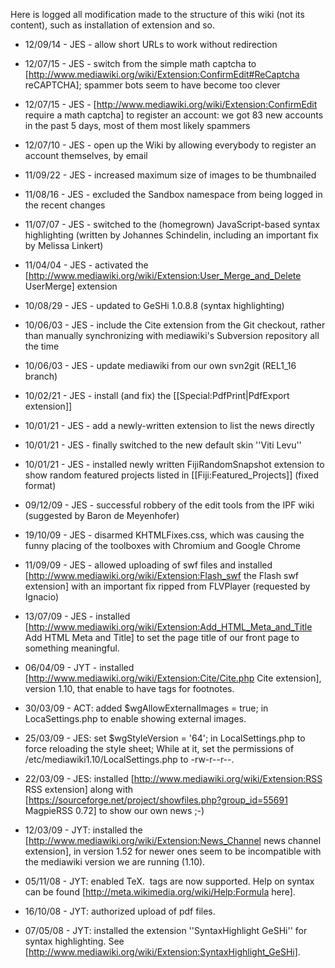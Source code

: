 Here is logged all modification made to the structure of this wiki (not its 
content), such as installation of extension and so.

* 12/09/14 - JES - allow short URLs to work without redirection

* 12/07/15 - JES - switch from the simple math captcha to [http://www.mediawiki.org/wiki/Extension:ConfirmEdit#ReCaptcha reCAPTCHA]; spammer bots seem to have become too clever

* 12/07/15 - JES - [http://www.mediawiki.org/wiki/Extension:ConfirmEdit require a math captcha] to register an account: we got 83 new accounts in the past 5 days, most of them most likely spammers

* 12/07/10 - JES - open up the Wiki by allowing everybody to register an account themselves, by email

* 11/09/22 - JES - increased maximum size of images to be thumbnailed

* 11/08/16 - JES - excluded the Sandbox namespace from being logged in the recent changes

* 11/07/07 - JES - switched to the (homegrown) JavaScript-based syntax highlighting (written by Johannes Schindelin, including an important fix by Melissa Linkert)

* 11/04/04 - JES - activated the [http://www.mediawiki.org/wiki/Extension:User_Merge_and_Delete UserMerge] extension

* 10/08/29 - JES - updated to GeSHi 1.0.8.8 (syntax highlighting)

* 10/06/03 - JES - include the Cite extension from the Git checkout, rather than manually synchronizing with mediawiki's Subversion repository all the time

* 10/06/03 - JES - update mediawiki from our own svn2git (REL1_16 branch)

* 10/02/21 - JES - install (and fix) the [[Special:PdfPrint|PdfExport extension]]

* 10/01/21 - JES - add a newly-written extension to list the news directly

* 10/01/21 - JES - finally switched to the new default skin ''Viti Levu''

* 10/01/21 - JES - installed newly written FijiRandomSnapshot extension to show random featured projects listed in [[Fiji:Featured_Projects]] (fixed format)

* 09/12/09 - JES - successful robbery of the edit tools from the IPF wiki (suggested by Baron de Meyenhofer)

* 19/10/09 - JES - disarmed KHTMLFixes.css, which was causing the funny placing of the toolboxes with Chromium and Google Chrome

* 11/09/09 - JES - allowed uploading of swf files and installed [http://www.mediawiki.org/wiki/Extension:Flash_swf the Flash swf extension] with an important fix ripped from FLVPlayer (requested by Ignacio)

* 13/07/09 - JES - installed [http://www.mediawiki.org/wiki/Extension:Add_HTML_Meta_and_Title Add HTML Meta and Title] to set the page title of our front page to something meaningful.

* 06/04/09 - JYT - installed [http://www.mediawiki.org/wiki/Extension:Cite/Cite.php Cite extension], version 1.10, that enable to have <nowiki><ref></nowiki> tags for footnotes.

* 30/03/09 - ACT: added $wgAllowExternalImages = true; in LocaSettings.php to enable showing external images.

* 25/03/09 - JES: set $wgStyleVersion = '64'; in LocalSettings.php to force reloading the style sheet; While at it, set the permissions of /etc/mediawiki1.10/LocalSettings.php to -rw-r--r--.

* 22/03/09 - JES: installed [http://www.mediawiki.org/wiki/Extension:RSS RSS extension] along with [https://sourceforge.net/project/showfiles.php?group_id=55691 MagpieRSS 0.72] to show our own news ;-)

* 12/03/09 - JYT: installed the [http://www.mediawiki.org/wiki/Extension:News_Channel news channel extension], in version 1.52 for newer ones seem to be incompatible with the mediawiki version we are running (1.10).

* 05/11/08 - JYT: enabled TeX. <nowiki><math></nowiki> tags are now supported. Help on syntax can be found [http://meta.wikimedia.org/wiki/Help:Formula here].

* 16/10/08 - JYT: authorized upload of pdf files.

* 07/05/08 - JYT: installed the extension ''SyntaxHighlight GeSHi'' for syntax highlighting. See [http://www.mediawiki.org/wiki/Extension:SyntaxHighlight_GeSHi].
